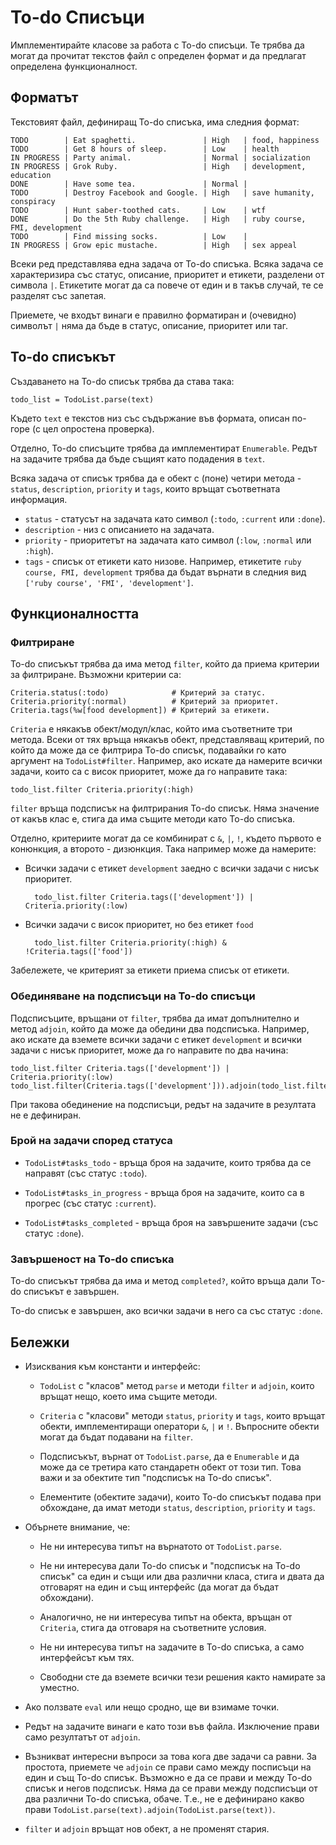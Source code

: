 # To-do Списъци

Имплементирайте класове за работа с To-do списъци. Те трябва да могат да прочитат
текстов файл с определен формат и да предлагат определена функционалност.

## Форматът

Текстовият файл, дефиниращ To-do списъка, има следния формат:

    TODO        | Eat spaghetti.               | High   | food, happiness
    TODO        | Get 8 hours of sleep.        | Low    | health
    IN PROGRESS | Party animal.                | Normal | socialization
    IN PROGRESS | Grok Ruby.                   | High   | development, education
    DONE        | Have some tea.               | Normal |
    TODO        | Destroy Facebook and Google. | High   | save humanity, conspiracy
    TODO        | Hunt saber-toothed cats.     | Low    | wtf
    DONE        | Do the 5th Ruby challenge.   | High   | ruby course, FMI, development
    TODO        | Find missing socks.          | Low    |
    IN PROGRESS | Grow epic mustache.          | High   | sex appeal

Всеки ред представлява една задача от To-do списъка. Всяка задача се характеризира
със статус, описание, приоритет и етикети, разделени от символа `|`. Етикетите
могат да са повече от един и в такъв случай, те се разделят със запетая.

Приемете, че входът винаги е правилно форматиран и (очевидно) символът `|` няма
да бъде в статус, описание, приоритет или таг.

## To-do списъкът

Създаването на To-do списък трябва да става така:

    todo_list = TodoList.parse(text)

Където `text` е текстов низ със съдържание във формата, описан по-горе (с цел
опростена проверка).

Отделно, To-do списъците трябва да имплементират `Enumerable`. Редът на задачите
трябва да бъде същият като подадения в `text`.

Всяка задача от списък трябва да е обект с (поне) четири метода - `status`,
`description`, `priority` и `tags`, които връщат съответната информация.

* `status` - статусът на задачата като символ (`:todo`, `:current` или `:done`).
* `description` - низ с описанието на задачата.
* `priority` - приоритетът на задачата като символ (`:low`, `:normal` или `:high`).
* `tags` - списък от етикети като низове. Например, етикетите `ruby course, FMI, development`
трябва да бъдат върнати в следния вид `['ruby course', 'FMI', 'development']`.

## Функционалността

### Филтриране

To-do списъкът трябва да има метод `filter`, който да приема критерии за филтриране.
Възможни критерии са:

    Criteria.status(:todo)              # Критерий за статус.
    Criteria.priority(:normal)          # Критерий за приоритет.
    Criteria.tags(%w[food development]) # Критерий за етикети.

`Criteria` е някакъв обект/модул/клас, който има съответните три метода. Всеки
от тях връща някакъв обект, представляващ критерий, по който да може да се
филтрира To-do списък, подавайки го като аргумент на `TodoList#filter`.
Например, ако искате да намерите всички задачи, които са с висок приоритет,
може да го направите така:

    todo_list.filter Criteria.priority(:high)

`filter` връща подсписък на филтрирания To-do списък. Няма значение от какъв
клас е, стига да има същите методи като To-do списъка.

Отделно, критериите могат да се комбинират с `&`, `|`, `!`, където първото е
конюнкция, а второто - дизюнкция. Така например може да намерите:

* Всички задачи с етикет `development` заедно с всички задачи с нисък приоритет.

        todo_list.filter Criteria.tags(['development']) | Criteria.priority(:low)

* Всички задачи с висок приоритет, но без етикет `food`

        todo_list.filter Criteria.priority(:high) & !Criteria.tags(['food'])

Забележете, че критерият за етикети приема списък от етикети.

### Обединяване на подсписъци на To-do списъци

Подсписъците, връщани от `filter`, трябва да имат допълнително и метод `adjoin`,
който да може да обедини два подсписъка. Например, ако искате да вземете всички
задачи с етикет `development` и всички задачи с нисък приоритет, може да го
направите по два начина:

    todo_list.filter Criteria.tags(['development']) | Criteria.priority(:low)
    todo_list.filter(Criteria.tags(['development'])).adjoin(todo_list.filter(Criteria.priority(:low)))

При такова обединение на подсписъци, редът на задачите в резултата не е дефиниран.

### Брой на задачи според статуса

* `TodoList#tasks_todo` - връща броя на задачите, които трябва да се направят
(със статус `:todo`).

* `TodoList#tasks_in_progress` - връща броя на задачите, които са в прогрес (със
статус `:current`).

* `TodoList#tasks_completed` - връща броя на завършените задачи (със статус `:done`).

### Завършеност на To-do списъка

To-do списъкът трябва да има и метод `completed?`, който връща дали To-do списъкът
е завършен.

To-do списък е завършен, ако всички задачи в него са със статус `:done`.

## Бележки

* Изисквания към константи и интерфейс:

  * `TodoList` с "класов" метод `parse` и методи `filter` и `adjoin`, които
  връщат нещо, което има същите методи.

  * `Criteria` с "класови" методи `status`, `priority` и `tags`, които връщат
  обекти, имплементиращи оператори `&`, `|` и `!`. Въпросните обекти могат да
  бъдат подавани на `filter`.

  * Подсписъкът, върнат от `TodoList.parse`, да е `Enumerable` и да може да се
  третира като стандаретн обект от този тип. Това важи и за обектите тип
  "подсписък на To-do списък".

  * Елементите (обектите задачи), които To-do списъкът подава при обхождане,
  да имат методи `status`, `description`, `priority` и `tags`.

* Обърнете внимание, че:

  * Не ни интересува типът на върнатото от `TodoList.parse`.

  * Не ни интересува дали To-do списък и "подсписък на To-do списък" са един и
  същи или два различни класа, стига и двата да отговарят на един и същ
  интерфейс (да могат да бъдат обхождани).

  * Аналогично, не ни интересува типът на обекта, връщан от `Criteria`, стига да
  отговаря на съответните условия.

  * Не ни интересува типът на задачите в To-do списъка, а само интерфейсът към тях.

  * Свободни сте да вземете всички тези решения както намирате за уместно.

* Ако ползвате `eval` или нещо сродно, ще ви взимаме точки.

* Редът на задачите винаги е като този във файла. Изключение прави само резултатът
от `adjoin`.

* Възникват интересни въпроси за това кога две задачи са равни. За простота,
приемете че `adjoin` се прави само между посписъци на един и същ To-do списък.
Възможно е да се прави и между To-do списък и негов подсписък. Няма да се прави
между подсписъци от два различни To-do списъка, обаче. Т.е., не е дефинирано какво
прави `TodoList.parse(text).adjoin(TodoList.parse(text))`.

* `filter` и `adjoin` връщат нов обект, а не променят стария.
